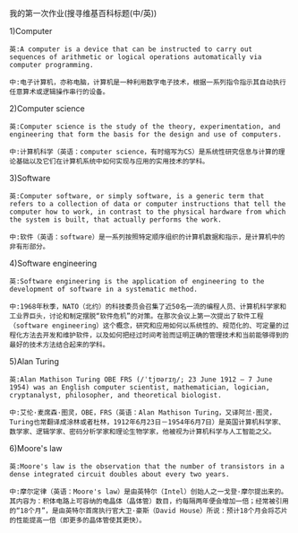 我的第一次作业(搜寻维基百科标题(中/英))

1)Computer
    
    英:A computer is a device that can be instructed to carry out sequences of arithmetic or logical operations automatically via computer programming. 

    中:电子计算机，亦称电脑，计算机是一种利用数字电子技术，根据一系列指令指示其自动执行任意算术或逻辑操作串行的设备。

2)Computer science
    
    英:Computer science is the study of the theory, experimentation, and engineering that form the basis for the design and use of computers.

    中:计算机科学（英语：computer science，有时缩写为CS）是系统性研究信息与计算的理论基础以及它们在计算机系统中如何实现与应用的实用技术的学科。

3)Software
   
    英:Computer software, or simply software, is a generic term that refers to a collection of data or computer instructions that tell the computer how to work, in contrast to the physical hardware from which the system is built, that actually performs the work.

    中:软件（英语：software）是一系列按照特定顺序组织的计算机数据和指示，是计算机中的非有形部分。

4)Software engineering
    
    英:Software engineering is the application of engineering to the development of software in a systematic method.

    中:1968年秋季，NATO（北约）的科技委员会召集了近50名一流的编程人员、计算机科学家和工业界巨头，讨论和制定摆脱“软件危机”的对策。在那次会议上第一次提出了软件工程（software engineering）这个概念，研究和应用如何以系统性的、规范化的、可定量的过程化方法去开发和维护软件，以及如何把经过时间考验而证明正确的管理技术和当前能够得到的最好的技术方法结合起来的学科。

5)Alan Turing
   
    英:Alan Mathison Turing OBE FRS (/ˈtjʊərɪŋ/; 23 June 1912 – 7 June 1954) was an English computer scientist, mathematician, logician, cryptanalyst, philosopher, and theoretical biologist.

    中:艾伦·麦席森·图灵，OBE，FRS（英语：Alan Mathison Turing，又译阿兰·图灵，Turing也常翻译成涂林或者杜林，1912年6月23日－1954年6月7日）是英国计算机科学家、数学家、逻辑学家、密码分析学家和理论生物学家，他被视为计算机科学与人工智能之父。

6)Moore's law
    
    英:Moore's law is the observation that the number of transistors in a dense integrated circuit doubles about every two years.

    中:摩尔定律（英语：Moore's law）是由英特尔（Intel）创始人之一戈登·摩尔提出来的。其内容为：积体电路上可容纳的电晶体（晶体管）数目，约每隔两年便会增加一倍；经常被引用的“18个月”，是由英特尔首席执行官大卫·豪斯（David House）所说：预计18个月会将芯片的性能提高一倍（即更多的晶体管使其更快）。